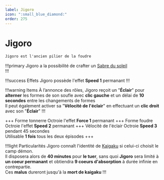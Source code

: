 ```yaml
---
label: Jigoro
icon: ":small_blue_diamond:"
order: 275
---
```


# Jigoro

```txt
Jigoro est l'ancien pilier de la foudre
```

!!!primary
Jigoro a la possibilité de crafter un [Sabre du soleil](/demonslayer-uhc/divers/sabre) <br>
!!!

!!!success Effets
Jigoro possède l'effet **Speed 1** permanant
!!!

!!!warning Items
À l’annonce des rôles, Jigoro reçoit un "**Éclair**" pour **alterner** les formes de son soufle avec **clic gauche** et un délai de **10 secondes** entre les changements de formes <br>
Il peut également activer sa "**Vélocité de l'éclair**" en effectuant un **clic droit** avec son "**Éclair**"
!!!

+++ Forme tonnerre
Octroie l'effet **Force 1** permanant
+++ Forme foudre
Octroie l'effet **Speed 2** permanant
+++ Vélocité de l'éclair
Octroie **Speed 3** pendant 45 secondes <br>
Utilisable **1 fois** tous les deux épisodes
+++

!!!light Particularités
Jigoro connaît l'identité de [Kaigaku](../demon/kaigaku) si celui-ci choisit le camp démon. <br>
Il disposera alors de **40 minutes** pour **le tuer**, sans quoi **Jigoro** sera limité à **un coeur permanant** et obtiendra **9 coeurs d'absorption** à durée infinie en contrepartie. <br>
Ces **malus** dureront jusqu'à la **mort de kaigaku**
!!!







